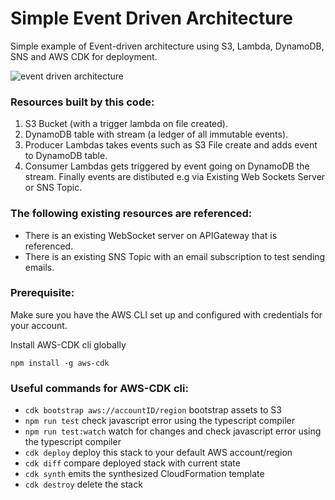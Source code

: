 # Simple Event Driven Architecture

Simple example of Event-driven architecture using S3, Lambda, DynamoDB, SNS and AWS CDK for deployment.  

![event driven architecture](https://cppstorage.s3-eu-west-1.amazonaws.com/github/event-driven-arch.png)  

### Resources built by this code:
1. S3 Bucket (with a trigger lambda on file created).
2. DynamoDB table with stream (a ledger of all immutable events).
3. Producer Lambdas takes events such as S3 File create and adds event to DynamoDB table.
4. Consumer Lambdas gets triggered by event going on DynamoDB the stream.
Finally events are distibuted e.g via Existing Web Sockets Server or SNS Topic.

### The following existing resources are referenced:  
* There is an existing WebSocket server on APIGateway that is referenced.  
* There is an existing SNS Topic with an email subscription to test sending emails.  

### Prerequisite:

Make sure you have the AWS CLI set up and configured with credentials for your account.  

Install AWS-CDK cli globally  

`npm install -g aws-cdk`  

### Useful commands for AWS-CDK cli:
 * `cdk bootstrap aws://accountID/region` bootstrap assets to S3
 * `npm run test`                         check javascript error using the typescript compiler
 * `npm run test:watch`                   watch for changes and check javascript error using the typescript compiler
 * `cdk deploy`                           deploy this stack to your default AWS account/region
 * `cdk diff`                             compare deployed stack with current state
 * `cdk synth`                            emits the synthesized CloudFormation template
 * `cdk destroy`                          delete the stack
